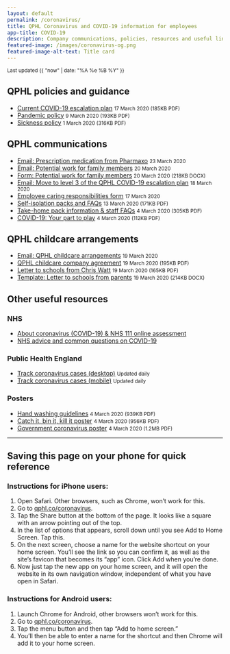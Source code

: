 ```yaml
---
layout: default
permalink: /coronavirus/
title: QPHL Coronavirus and COVID-19 information for employees
app-title: COVID-19
description: Company communications, policies, resources and useful links about the COVID-19 pandemic.
featured-image: /images/coronavirus-og.png
featured-image-alt-text: Title card
---
```


<small>Last updated {{ "now" | date: "%A %e %B %Y" }}</small>

## QPHL policies and guidance

- [Current COVID-19 escalation plan](/downloads/qphl-coronavirus-plan-v4.pdf) <small>17 March 2020 (185KB PDF)</small>
- [Pandemic policy](/downloads/qphl-pandemic-policy.pdf) <small>9 March 2020 (193KB PDF)</small>
- [Sickness policy](/downloads/qphl-sickness-policy.pdf) <small>1 March 2020 (316KB PDF)</small>

## QPHL communications

- [Email: Prescription medication from Pharmaxo](/downloads/emails/prescription-medication-from-pharmaxo/) <small>23 March 2020</small>
- [Email: Potential work for family members](/downloads/emails/potential-work-for-family-members/) <small>20 March 2020</small>
- [Form: Potential work for family members](/downloads/potential-work-for-family-members-form.docx) <small>20 March 2020 (218KB DOCX)</small>
- [Email: Move to level 3 of the QPHL COVID-19 escalation plan](/downloads/emails/move-to-level-3-of-the-qphl-covid-19-escalation-plan/) <small>18 March 2020</small>
- [Employee caring responsibilities form](https://bit.ly/qphlcare) <small>17 March 2020</small>
- [Self-isolation packs and FAQs](/downloads/self-isolation-packs.pdf) <small>13 March 2020 (171KB PDF)</small>
- [Take-home pack information & staff FAQs](/downloads/take-home-pack-information.pdf) <small>4 March 2020 (305KB PDF)</small>
- [COVID-19: Your part to play](/downloads/covid-19-your-part-to-play.pdf) <small>4 March 2020 (112KB PDF)</small>

## QPHL childcare arrangements

- [Email: QPHL childcare arrangements](/downloads/emails/qphl-childcare-arrangements/) <small>19 March 2020</small>
- [QPHL childcare company agreement](/downloads/qphl-childcare-company-agreement.pdf) <small>19 March 2020 (195KB PDF)</small>
- [Letter to schools from Chris Watt](/downloads/letter-to-schools-from-chris-watt.pdf) <small>19 March 2020 (165KB PDF)</small>
- [Template: Letter to schools from parents](/downloads/letter-to-schools-from-parents.docx) <small>19 March 2020 (214KB DOCX)</small>

## Other useful resources

### NHS

- [About coronavirus (COVID-19) & NHS 111 online assessment](https://111.nhs.uk/service/COVID-19/)
- [NHS advice and common questions on COVID-19](https://www.nhs.uk/conditions/coronavirus-covid-19/)

### Public Health England

- [Track coronavirus cases (desktop)](https://www.arcgis.com/apps/opsdashboard/index.html#/f94c3c90da5b4e9f9a0b19484dd4bb14) <small>Updated daily</small>
- [Track coronavirus cases (mobile)](https://www.arcgis.com/apps/opsdashboard/index.html#/ae5dda8f86814ae99dde905d2a9070ae) <small>Updated daily</small>

### Posters

- [Hand washing guidelines](/downloads/hand-washing-guidelines.pdf) <small>4 March 2020 (939KB PDF)</small>
- [Catch it, bin it, kill it poster](/downloads/catch-bin-kill.pdf) <small>4 March 2020 (956KB PDF)</small>
- [Government coronavirus poster](/downloads/government-coronavirus-poster.pdf) <small>4 March 2020 (1.2MB PDF)</small>

---

## Saving this page on your phone for quick reference

### Instructions for iPhone users:

1. Open Safari. Other browsers, such as Chrome, won’t work for this.
2. Go to [qphl.co/coronavirus](https://qphl.co/coronavirus/).
3. Tap the Share button at the bottom of the page. It looks like a square with an arrow pointing out of the top.
4. In the list of options that appears, scroll down until you see Add to Home Screen. Tap this.
5. On the next screen, choose a name for the website shortcut on your home screen. You’ll see the link so you can confirm it, as well as the site’s favicon that becomes its “app” icon. Click Add when you’re done.
6. Now just tap the new app on your home screen, and it will open the website in its own navigation window, independent of what you have open in Safari.

### Instructions for Android users:

1. Launch Chrome for Android, other browsers won’t work for this.
2. Go to [qphl.co/coronavirus](https://qphl.co/coronavirus/).
3. Tap the menu button and then tap “Add to home screen.”
4. You’ll then be able to enter a name for the shortcut and then Chrome will add it to your home screen.